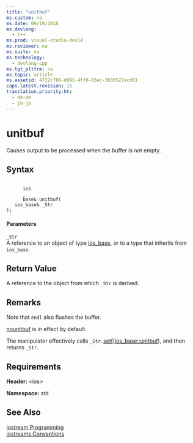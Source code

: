 ```yaml
---
title: "unitbuf"
ms.custom: na
ms.date: 09/19/2016
ms.devlang: 
  - C++
ms.prod: visual-studio-dev14
ms.reviewer: na
ms.suite: na
ms.technology: 
  - devlang-cpp
ms.tgt_pltfrm: na
ms.topic: article
ms.assetid: 4732c788-d891-4ff0-83ec-3036527acd81
caps.latest.revision: 15
translation.priority.ht: 
  - de-de
  - ja-jp
---
```

# unitbuf
Causes output to be processed when the buffer is not empty.  
  
## Syntax  
  
```  
  
      ios  
      _  
      base& unitbuf(  
   ios_base& _Str  
);  
```  
  
#### Parameters  
 `_Str`  
 A reference to an object of type [ios_base](../vs140/ios_base-Class.md), or to a type that inherits from `ios_base`.  
  
## Return Value  
 A reference to the object from which `_Str` is derived.  
  
## Remarks  
 Note that `endl` also flushes the buffer.  
  
 [nounitbuf](../vs140/nounitbuf.md) is in effect by default.  
  
 The manipulator effectively calls `_Str.`[setf](../vs140/ios_base--setf.md)([ios_base::unitbuf](../vs140/ios_base--fmtflags.md)), and then returns `_Str`.  
  
## Requirements  
 **Header:** <ios\>  
  
 **Namespace:** std  
  
## See Also  
 [iostream Programming](../vs140/iostream-Programming.md)   
 [iostreams Conventions](../vs140/iostreams-Conventions.md)